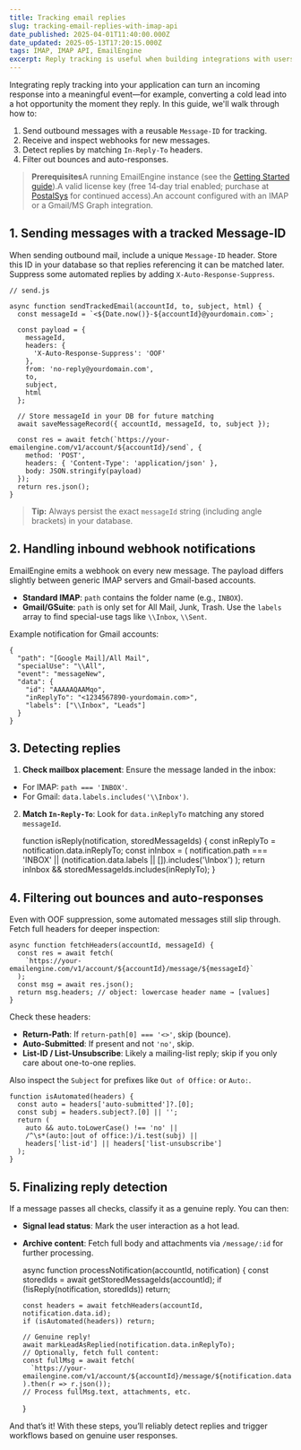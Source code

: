 ```yaml
---
title: Tracking email replies
slug: tracking-email-replies-with-imap-api
date_published: 2025-04-01T11:40:00.000Z
date_updated: 2025-05-13T17:20:15.000Z
tags: IMAP, IMAP API, EmailEngine
excerpt: Reply tracking is useful when building integrations with users’ email accounts. Let’s say our service sends out emails as if these were sent by the user, eg. automated sales emails, and now the recipient replies to such message.
---
```


Integrating reply tracking into your application can turn an incoming response into a meaningful event—for example, converting a cold lead into a hot opportunity the moment they reply. In this guide, we'll walk through how to:

1. Send outbound messages with a reusable `Message-ID` for tracking.
2. Receive and inspect webhooks for new messages.
3. Detect replies by matching `In-Reply-To` headers.
4. Filter out bounces and auto-responses.

> **Prerequisites**A running EmailEngine instance (see the [Getting Started guide](__GHOST_URL__/)).A valid license key (free 14‑day trial enabled; purchase at [PostalSys](https://postalsys.com) for continued access).An account configured with an IMAP or a Gmail/MS Graph integration.

## 1. Sending messages with a tracked Message-ID

When sending outbound mail, include a unique `Message-ID` header. Store this ID in your database so that replies referencing it can be matched later. Suppress some automated replies by adding `X-Auto-Response-Suppress`.

    // send.js
    
    async function sendTrackedEmail(accountId, to, subject, html) {
      const messageId = `<${Date.now()}-${accountId}@yourdomain.com>`;
    
      const payload = {
        messageId,
        headers: {
          'X-Auto-Response-Suppress': 'OOF'
        },
        from: 'no-reply@yourdomain.com',
        to,
        subject,
        html
      };
    
      // Store messageId in your DB for future matching
      await saveMessageRecord({ accountId, messageId, to, subject });
    
      const res = await fetch(`https://your-emailengine.com/v1/account/${accountId}/send`, {
        method: 'POST',
        headers: { 'Content-Type': 'application/json' },
        body: JSON.stringify(payload)
      });
      return res.json();
    }
    

> **Tip:** Always persist the exact `messageId` string (including angle brackets) in your database.

## 2. Handling inbound webhook notifications

EmailEngine emits a webhook on every new message. The payload differs slightly between generic IMAP servers and Gmail-based accounts.

- **Standard IMAP**: `path` contains the folder name (e.g., `INBOX`).
- **Gmail/GSuite**: `path` is only set for All Mail, Junk, Trash. Use the `labels` array to find special-use tags like `\\Inbox`, `\\Sent`.

Example notification for Gmail accounts:

    {
      "path": "[Google Mail]/All Mail",
      "specialUse": "\\All",
      "event": "messageNew",
      "data": {
        "id": "AAAAAQAAMqo",
        "inReplyTo": "<1234567890-yourdomain.com>",
        "labels": ["\\Inbox", "Leads"]
      }
    }
    

## 3. Detecting replies

1. **Check mailbox placement**: Ensure the message landed in the inbox:
- For IMAP: `path === 'INBOX'`.
- For Gmail: `data.labels.includes('\\Inbox')`.

2. **Match `In-Reply-To`**: Look for `data.inReplyTo` matching any stored `messageId`.

    function isReply(notification, storedMessageIds) {
      const inReplyTo = notification.data.inReplyTo;
      const inInbox = (
        notification.path === 'INBOX' ||
        (notification.data.labels || []).includes('\\Inbox')
      );
      return inInbox && storedMessageIds.includes(inReplyTo);
    }
    

## 4. Filtering out bounces and auto-responses

Even with OOF suppression, some automated messages still slip through. Fetch full headers for deeper inspection:

    async function fetchHeaders(accountId, messageId) {
      const res = await fetch(
        `https://your-emailengine.com/v1/account/${accountId}/message/${messageId}`
      );
      const msg = await res.json();
      return msg.headers; // object: lowercase header name → [values]
    }
    

Check these headers:

- **Return-Path**: If `return-path[0] === '<>'`, skip (bounce).
- **Auto-Submitted**: If present and not `'no'`, skip.
- **List-ID / List-Unsubscribe**: Likely a mailing-list reply; skip if you only care about one-to-one replies.

Also inspect the `Subject` for prefixes like `Out of Office:` or `Auto:`.

    function isAutomated(headers) {
      const auto = headers['auto-submitted']?.[0];
      const subj = headers.subject?.[0] || '';
      return (
        auto && auto.toLowerCase() !== 'no' ||
        /^\s*(auto:|out of office:)/i.test(subj) ||
        headers['list-id'] || headers['list-unsubscribe']
      );
    }
    

## 5. Finalizing reply detection

If a message passes all checks, classify it as a genuine reply. You can then:

- **Signal lead status**: Mark the user interaction as a hot lead.
- **Archive content**: Fetch full body and attachments via `/message/:id` for further processing.

    async function processNotification(accountId, notification) {
      const storedIds = await getStoredMessageIds(accountId);
      if (!isReply(notification, storedIds)) return;
    
      const headers = await fetchHeaders(accountId, notification.data.id);
      if (isAutomated(headers)) return;
    
      // Genuine reply!
      await markLeadAsReplied(notification.data.inReplyTo);
      // Optionally, fetch full content:
      const fullMsg = await fetch(
        `https://your-emailengine.com/v1/account/${accountId}/message/${notification.data.id}`
      ).then(r => r.json());
      // Process fullMsg.text, attachments, etc.
    }
    

And that’s it! With these steps, you’ll reliably detect replies and trigger workflows based on genuine user responses.
